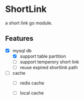 # ShortLink

a short link go module.

## Features

- [x] mysql db
    - [x] support table partition
    - [ ] support temperory short link
    - [ ] reuse expired shortlink path
- [ ] cache
    - [ ] redis cache
    - [ ] local cache

